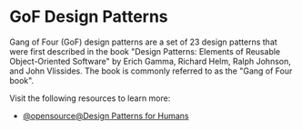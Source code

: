 # GoF Design Patterns

Gang of Four (GoF) design patterns are a set of 23 design patterns that were first described in the book "Design Patterns: Elements of Reusable Object-Oriented Software" by Erich Gamma, Richard Helm, Ralph Johnson, and John Vlissides. The book is commonly referred to as the "Gang of Four book".

Visit the following resources to learn more:

- [@opensource@Design Patterns for Humans](https://github.com/kamranahmedse/design-patterns-for-humans)
